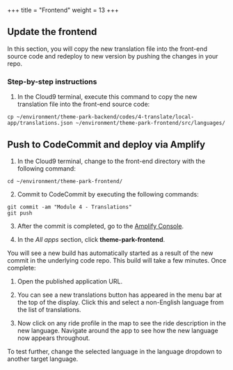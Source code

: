 +++
title = "Frontend"
weight = 13
+++

## Update the frontend

In this section, you will copy the new translation file into the front-end source code and redeploy to new version by pushing the changes in your repo.

### Step-by-step instructions ###

1. In the Cloud9 terminal, execute this command to copy the new translation file into the front-end source code:

```
cp ~/environment/theme-park-backend/codes/4-translate/local-app/translations.json ~/environment/theme-park-frontend/src/languages/
```
## Push to CodeCommit and deploy via Amplify

1. In the Cloud9 terminal, change to the front-end directory with the following command:
``` 
cd ~/environment/theme-park-frontend/
```
2. Commit to CodeCommit by executing the following commands:
```
git commit -am "Module 4 - Translations"
git push
```
3. After the commit is completed, go to the [Amplify Console](https://us-west-2.console.aws.amazon.com/amplify/).
   
4. In the *All apps* section, click **theme-park-frontend**.

You will see a new build has automatically started as a result of the new commit in the underlying code repo. This build will take a few minutes. Once complete:

1. Open the published application URL.

2. You can see a new translations button has appeared in the menu bar at the top of the display. Click this and select a non-English language from the list of translations. 

3. Now click on any ride profile in the map to see the ride description in the new language. Navigate around the app to see how the new language now appears throughout.

To test further, change the selected language in the language dropdown to another target language.